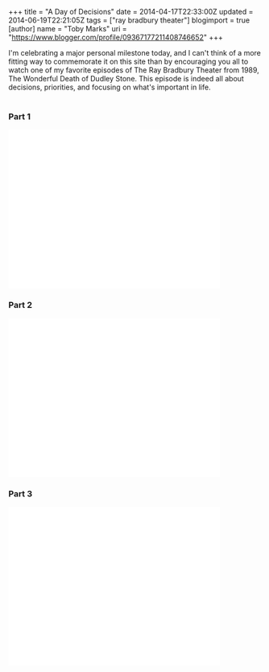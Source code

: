 +++
title = "A Day of Decisions"
date = 2014-04-17T22:33:00Z
updated = 2014-06-19T22:21:05Z
tags = ["ray bradbury theater"]
blogimport = true 
[author]
	name = "Toby Marks"
	uri = "https://www.blogger.com/profile/09367177211408746652"
+++

<span style="font-family: inherit;">I'm celebrating a major personal milestone today, and I can't think of a more fitting way to commemorate it on this site than by encouraging you all to watch one of my favorite episodes of The Ray Bradbury Theater from 1989, The Wonderful Death of Dudley Stone. This episode is indeed all about decisions, priorities, and focusing on what's important in life.  </span><br /><br /><h3><span style="font-family: inherit;">Part 1</span></h3><span style="font-family: inherit;"><iframe allowfullscreen="" frameborder="0" height="315" src="//www.youtube.com/embed/rxUFfxrUh-I" width="420"></iframe> </span><br /><h3><span style="font-family: inherit;">Part 2</span></h3><span style="font-family: inherit;"><iframe allowfullscreen="" frameborder="0" height="315" src="//www.youtube.com/embed/tfAwo3ZMdkI" width="420"></iframe> </span><br /><h3><span style="font-family: inherit;">Part 3</span></h3><span style="font-family: inherit;"><iframe allowfullscreen="" frameborder="0" height="315" src="//www.youtube.com/embed/15xeGi0X63A" width="420"></iframe></span><br /><br />
